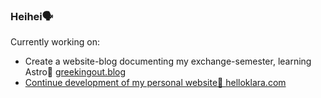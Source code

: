 ### Heihei🗣

Currently working on:
- Create a website-blog documenting my exchange-semester, learning Astro🦑 <a href="https://greekingout.blog">greekingout.blog
- Continue development of my personal website🧃 <a href="https://www.helloklara.com">helloklara.com

<!--
**klarawust/klarawust** is a ✨ _special_ ✨ repository because its `README.md` (this file) appears on your GitHub profile.

Here are some ideas to get you started:

- 🔭 I’m currently working on ...
- 🌱 I’m currently learning ...
- 👯 I’m looking to collaborate on ...
- 🤔 I’m looking for help with ...
- 💬 Ask me about ...
- 📫 How to reach me: ...
- 😄 Pronouns: ...
- ⚡ Fun fact: ...
-->
